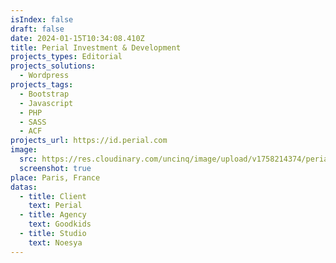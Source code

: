 ```yaml
---
isIndex: false
draft: false
date: 2024-01-15T10:34:08.410Z
title: Perial Investment & Development
projects_types: Editorial
projects_solutions:
  - Wordpress
projects_tags:
  - Bootstrap
  - Javascript
  - PHP
  - SASS
  - ACF
projects_url: https://id.perial.com
image:
  src: https://res.cloudinary.com/uncinq/image/upload/v1758214374/perial_xbtcsb.png
  screenshot: true
place: Paris, France
datas:
  - title: Client
    text: Perial
  - title: Agency
    text: Goodkids
  - title: Studio
    text: Noesya
---
```

